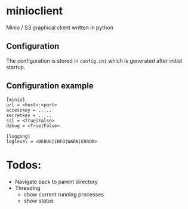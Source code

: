 # minioclient
Minio / S3 graphical client written in python

## Configuration

The configuration is stored in `config.ini` which is generated after initial startup.

## Configuration example

```
[minio]
url = <host>:<port>
accesskey = .....
secretkey = .....
ssl = <True|False>
debug = <True|False>

[logging]
loglevel = <DEBUG|INFO|WARN|ERROR>
```

# Todos:

- Navigate back to parent directory
- Threading
  - show current running processes
  - show status
